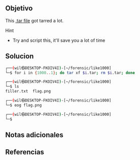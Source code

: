 ## Objetivo
This [.tar file](https://jupiter.challenges.picoctf.org/static/52084b5ad360b25f9af83933114324e0/1000.tar) got tarred a lot.

Hint
- Try and script this, it'll save you a lot of time
## Solucion
```bash
┌──(wil㉿DESKTOP-FKOIV4I)-[~/forensic/like1000]
└─$ for i in {1000..1}; do tar xf $i.tar; rm $i.tar; done

┌──(wil㉿DESKTOP-FKOIV4I)-[~/forensic/like1000]
└─$ ls
filler.txt  flag.png

┌──(wil㉿DESKTOP-FKOIV4I)-[~/forensic/like1000]
└─$ eog flag.png

┌──(wil㉿DESKTOP-FKOIV4I)-[~/forensic/like1000]
└─$


```
## Notas adicionales
## Referencias
